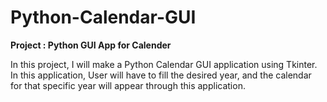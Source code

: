 # Python-Calendar-GUI

__Project : Python GUI App for Calender__

In this project, I will make a Python Calendar GUI application using Tkinter.
In this application, User will have to fill the desired year, and the calendar for that specific year will appear through this application.
